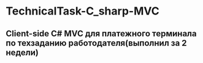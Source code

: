 # TechnicalTask-C_sharp-MVC
## Client-side C# MVC для платежного терминала по техзаданию работодателя(выполнил за 2 недели)
